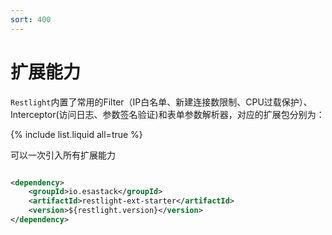 ```yaml
---
sort: 400
---
```


# 扩展能力

`Restlight`内置了常用的Filter（IP白名单、新建连接数限制、CPU过载保护）、Interceptor(访问日志、参数签名验证)和表单参数解析器，对应的扩展包分别为：


{% include list.liquid all=true %}

可以一次引入所有扩展能力

```xml

<dependency>
	<groupId>io.esastack</groupId>
	<artifactId>restlight-ext-starter</artifactId>
	<version>${restlight.version}</version>
</dependency>
```

